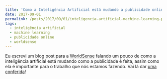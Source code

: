 ```yaml
---
title: 'Como a Inteligência Artificial está mudando a publicidade online'
date: 2017-09-01
permalink: /posts/2017/09/01/inteligencia-artificial-machine-learning-publicidade-online
tags:
  - inteligência artificial
  - machine learning
  - publicidade online
  - worldsense
---
```


Eu escrevi um blog post para a [WorldSense](https://www.worldsense.com/) falando um pouco de como a inteligência artificial está mudando como a publicidade é feita, assim como ela é importante para o trabalho que nós estamos fazendo. Vai lá dar [uma conferida](https://www.worldsense.com/2017/09/01/inteligencia-artificial-machine-learning-publicidade-online/)!